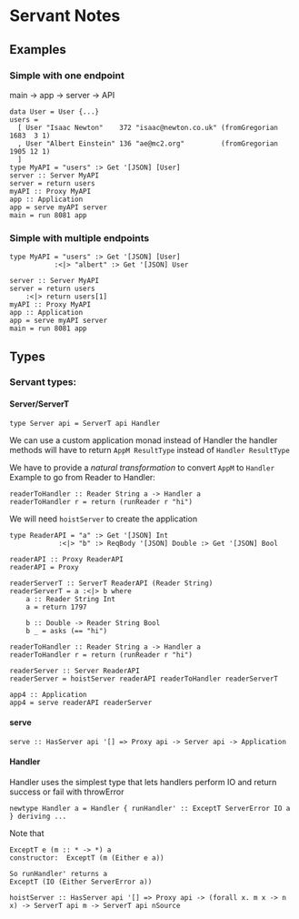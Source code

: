 # Servant Notes

## Examples

### Simple with one endpoint
main -> app -> server -> API
```
data User = User {...}
users =
  [ User "Isaac Newton"    372 "isaac@newton.co.uk" (fromGregorian 1683  3 1)
  , User "Albert Einstein" 136 "ae@mc2.org"         (fromGregorian 1905 12 1)
  ]
type MyAPI = "users" :> Get '[JSON] [User]
server :: Server MyAPI
server = return users
myAPI :: Proxy MyAPI
app :: Application
app = serve myAPI server
main = run 8081 app
```

### Simple with multiple endpoints

```
type MyAPI = "users" :> Get '[JSON] [User]
           :<|> "albert" :> Get '[JSON] User

server :: Server MyAPI
server = return users
    :<|> return users[1]
myAPI :: Proxy MyAPI
app :: Application
app = serve myAPI server
main = run 8081 app         
```

## Types

### Servant types:

#### Server/ServerT
```
type Server api = ServerT api Handler
```

We can use a custom application monad instead of Handler
the handler methods will have to return `AppM ResultType` instead of `Handler ResultType`

We have to provide a *natural transformation* to convert `AppM` to `Handler`
Example to go from Reader to Handler:
```
readerToHandler :: Reader String a -> Handler a
readerToHandler r = return (runReader r "hi")
```

We will need `hoistServer` to create the application

```
type ReaderAPI = "a" :> Get '[JSON] Int
            :<|> "b" :> ReqBody '[JSON] Double :> Get '[JSON] Bool

readerAPI :: Proxy ReaderAPI
readerAPI = Proxy

readerServerT :: ServerT ReaderAPI (Reader String)
readerServerT = a :<|> b where
    a :: Reader String Int
    a = return 1797

    b :: Double -> Reader String Bool
    b _ = asks (== "hi")
    
readerToHandler :: Reader String a -> Handler a
readerToHandler r = return (runReader r "hi")

readerServer :: Server ReaderAPI
readerServer = hoistServer readerAPI readerToHandler readerServerT

app4 :: Application
app4 = serve readerAPI readerServer
```


#### serve
```
serve :: HasServer api '[] => Proxy api -> Server api -> Application
```

#### Handler

Handler uses the simplest type that lets handlers perform IO and return success or fail with throwError
```
newtype Handler a = Handler { runHandler' :: ExceptT ServerError IO a } deriving ...
```
Note that
```
ExceptT e (m :: * -> *) a  
constructor:  ExceptT (m (Either e a))

So runHandler' returns a
ExceptT (IO (Either ServerError a))

```

```
hoistServer :: HasServer api '[] => Proxy api -> (forall x. m x -> n x) -> ServerT api m -> ServerT api nSource

```